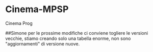 # Cinema-MPSP
Cinema Prog


##Simone per le prossime modifiche ci conviene togliere le versioni vecchie, stiamo creando solo una tabella enorme, non sono "aggiornamenti" di versione nuove.
